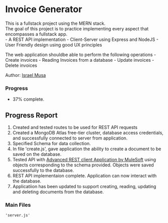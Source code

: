 # Invoice Generator
This is a fullstack project using the MERN stack. 
<br />The goal of this project is to practice implementing every aspect that encompasses a fullstack app.
<br />    - A REST API implementation
    - Client-Server using Express and NodeJS
    - User Friendly design using good UX principles

The web application shouldbe able to perform the following operations
    - Create invoices 
    - Reading Invoices from a database
    - Update invoices
    - Delete invoices

Author: [Israel Musa](https://github.com/justmrisrael/)
### Progress
 - 37% complete. 

## Progress Report
1. Created and tested routes to be used for REST API requests
2. Created a MongoDB Atlas free-tier cluster, database access credentials, and successfully connected to server from application.
3. Specified Schema for data collection.
4. In file 'create.js', gave application the ability to create a document to be saved on the database.
5. Tested API with [Advanced REST client Application by MuleSoft](https://install.advancedrestclient.com/install/) using objects corresponding to the schema provided. 
    Objects were saved successfully to the database. 
6. REST API implementaion complete. Application can now interact with the database.
6. Applicatiion has been updated to support creating, reading, updating and deleting documents from the database.

### Main Files
    'server.js'


